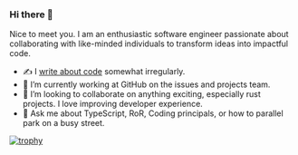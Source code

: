 ### Hi there 👋

Nice to meet you. I am an enthusiastic software engineer passionate about collaborating with like-minded individuals to transform ideas into impactful code. 

- ✍ I [write about code](https://alondahari.github.io/) somewhat irregularly.
- 🔭 I’m currently working at GitHub on the issues and projects team.
- 👯 I’m looking to collaborate on anything exciting, especially rust projects. I love improving developer experience.
- 💬 Ask me about TypeScript, RoR, Coding principals, or how to parallel park on a busy street.

[![trophy](https://github-profile-trophy.vercel.app/?username=ryo-ma)](https://github.com/ryo-ma/github-profile-trophy)

<!--
**alondahari/alondahari** is a ✨ _special_ ✨ repository because its `README.md` (this file) appears on your GitHub profile.

Here are some ideas to get you started:

- 🔭 I’m currently working on ...
- 🌱 I’m currently learning ...
- 👯 I’m looking to collaborate on ...
- 🤔 I’m looking for help with ...
- 💬 Ask me about ...
- 📫 How to reach me: ...
- 😄 Pronouns: ...
- ⚡ Fun fact: ...
-->

